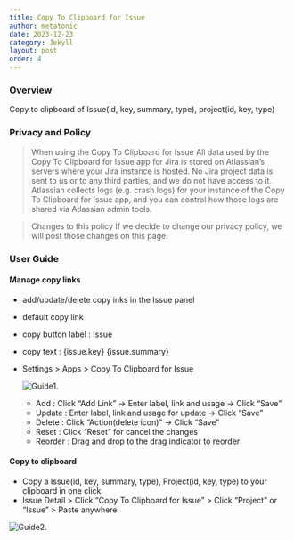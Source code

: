 ```yaml
---
title: Copy To Clipboard for Issue
author: metatonic
date: 2023-12-23
category: Jekyll
layout: post
order: 4
---
```


### Overview

Copy to clipboard of Issue(id, key, summary, type), project(id, key, type)

### Privacy and Policy

> When using the Copy To Clipboard for Issue
> All data used by the Copy To Clipboard for Issue app for Jira is stored on Atlassian’s servers where your Jira instance is hosted. No Jira project data is sent to us or to any third parties, and we do not have access to it. Atlassian collects logs (e.g. crash logs) for your instance of the Copy To Clipboard for Issue app, and you can control how those logs are shared via Atlassian admin tools.

> Changes to this policy
> If we decide to change our privacy policy, we will post those changes on this page.

### User Guide

#### Manage copy links

- add/update/delete copy inks in the Issue panel
- default copy link
- copy button label : Issue
- copy text : {issue.key} {issue.summary}
- Settings > Apps > Copy To Clipboard for Issue

  ![Guide1.](/metatonic/assets/images/ctcuserg1.png)

  - Add : Click “Add Link” → Enter label, link and usage → Click “Save”
  - Update : Enter label, link and usage for update → Click “Save”
  - Delete : Click “Action(delete icon)” → Click “Save”
  - Reset : Click “Reset” for cancel the changes
  - Reorder : Drag and drop to the drag indicator to reorder

#### Copy to clipboard

- Copy a Issue(id, key, summary, type), Project(id, key, type) to your clipboard in one click
- Issue Detail > Click “Copy To Clipboard for Issue” > Click “Project” or “Issue” > Paste anywhere

![Guide2.](/metatonic/assets/images/ctcuserg2.png)
